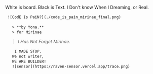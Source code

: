 White is board. Black is Text. 
       I Don't know
  When I Dreaming, or Real.

  
  
     ![CodE Is PaiN?](./code_is_pain_mirinae_final.png)

       > **by Yona.**  
       > for Mirinae  
  > _I Has Not Forget Mirinae._




        I MADE STOP.
       We not writer, 
       WE ARE BUILDER!
       ![sensor](https://raven-sensor.vercel.app/trace.png)
